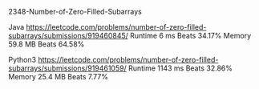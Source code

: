 2348-Number-of-Zero-Filled-Subarrays



Java
https://leetcode.com/problems/number-of-zero-filled-subarrays/submissions/919460845/
Runtime
6 ms
Beats
34.17%
Memory
59.8 MB
Beats
64.58%


Python3
https://leetcode.com/problems/number-of-zero-filled-subarrays/submissions/919461059/
Runtime
1143 ms
Beats
32.86%
Memory
25.4 MB
Beats
7.77%
